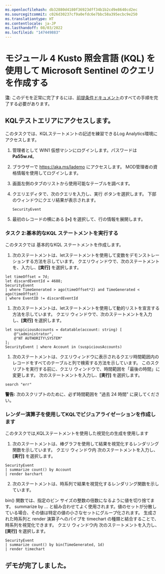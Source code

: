 ```yaml
---
ms.openlocfilehash: db32880d4180f36923dff34b1b2cd9e8640cd2ec
ms.sourcegitcommit: c026d30237cf9a0efdc6e7bbc58a395ecbc9e250
ms.translationtype: HT
ms.contentlocale: ja-JP
ms.lasthandoff: 08/03/2022
ms.locfileid: "147449883"
---
```

# <a name="module-4-create-queries-for-microsoft-sentinel-using-kusto-query-language-kql"></a>モジュール 4 Kusto 照会言語 (KQL) を使用して Microsoft Sentinel のクエリを作成する

**注**: このデモを正常に完了するには、[前提条件ドキュメント](00-prerequisites.md)のすべての手順を完了する必要があります。 

## <a name="access-the-kql-testing-area"></a>KQLテストエリアにアクセスします。

このタスクでは、KQLステートメントの記述を練習できるLog Analytics環境にアクセスします。

1. 管理者として WIN1 仮想マシンにログインします。パスワードは **Pa55w.rd**。  

2. ブラウザーで https://aka.ms/lademo にアクセスします。 MOD管理者の資格情報を使用してログインします。 

3. 画面左側のタブのリストから使用可能なテーブルを調べます。

4. クエリエディタで、次のクエリを入力し、実行 ボタンを選択します。  下部のウィンドウにクエリ結果が表示されます。

    ```KQL
    SecurityEvent
    ```

5. 最初のレコードの横にある **[>]** を選択して、行の情報を展開します。

### <a name="task-2-run-basic-kql-statements"></a>タスク 2:基本的なKQL ステートメントを実行する

このタスクでは 基本的なKQL ステートメントを作成します。

1. 次のステートメントは、letステートメントを使用して変数をデモンストレーションする方法を示しています。 クエリウィンドウで、次のステートメントを、入力し、**[実行]** を選択します。 


```KQL
let timeOffset = 7d;
let discardEventId = 4688;
SecurityEvent
| where TimeGenerated > ago(timeOffset*2) and TimeGenerated < ago(timeOffset)
| where EventID != discardEventId
```

1. 次のステートメントは、letステートメントを使用して動的リストを宣言する方法を示しています。 クエリ ウィンドウで、次のステートメントを入力し、**[実行]** を選択します。 


```KQL
let suspiciousAccounts = datatable(account: string) [
    @"\administrator", 
    @"NT AUTHORITY\SYSTEM"
];
SecurityEvent | where Account in (suspiciousAccounts)
```

1. 次のステートメントは、クエリウィンドウに表示されるクエリ時間範囲内のレコードをすべてのテーブルと列で検索する方法を示しています。 このスクリプトを実行する前に、クエリ ウィンドウで、時間範囲を「最後の時間」に変更します。 次のステートメントを入力し、**[実行]** を選択します。 

```KQL
search "err"
```

**警告:** 次のスクリプトのために、必ず時間範囲を "過去 24 時間" に戻してください。

### <a name="create-visualizations-in-kql-with-the-render-operator"></a>レンダー演算子を使用してKQLでビジュアライゼーションを作成します

このタスクでは,KQLステートメントを使用した視覚化の生成を使用します

1. 次のステートメントは、棒グラフを使用して結果を視覚化するレンダリング関数を示しています。 クエリ ウィンドウ内 次のステートメントを入力し、**[実行]** を選択します。 

```KQL
SecurityEvent 
| summarize count() by Account
| render barchart
```

2. 次のステートメントは、時系列で結果を視覚化するレンダリング関数を示しています。

bin() 関数では、指定のビン サイズの整数の倍数になるように値を切り捨てます。  summarize by ... と組み合わせてよく使用されます。値のセットが分散している場合、その値は特定の値の小さなセットにグループ化されます。  生成された時系列と render 演算子へのパイプを timechart の種類と結合することで、時系列を視覚化できます。 クエリ ウィンドウ内 次のステートメントを入力し、**[実行]** を選択します。 

```KQL
SecurityEvent 
| summarize count() by bin(TimeGenerated, 1d) 
| render timechart
```

## <a name="you-have-completed-the-demo"></a>デモが完了しました。

